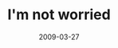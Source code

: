 ---
layout: base.njk
title : 'I&#39;m not worried' 
view_title : 'I&#39;m not worried' 
year : '2009' 
date : '2009-03-27' 
img_file : '/drawing/imnotworried.png' 
html_file : 'imnotworried' 
next_html : 'iknowiamnotdoinganythingwrong.html' 
year_order : '108' 
permalink : "title/{{html_file}}.html"
---